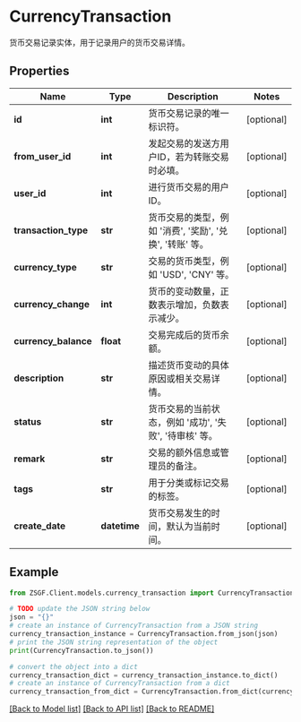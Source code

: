 # CurrencyTransaction

货币交易记录实体，用于记录用户的货币交易详情。

## Properties

Name | Type | Description | Notes
------------ | ------------- | ------------- | -------------
**id** | **int** | 货币交易记录的唯一标识符。 | [optional] 
**from_user_id** | **int** | 发起交易的发送方用户ID，若为转账交易时必填。 | [optional] 
**user_id** | **int** | 进行货币交易的用户ID。 | [optional] 
**transaction_type** | **str** | 货币交易的类型，例如 &#39;消费&#39;, &#39;奖励&#39;, &#39;兑换&#39;, &#39;转账&#39; 等。 | [optional] 
**currency_type** | **str** | 交易的货币类型，例如 &#39;USD&#39;, &#39;CNY&#39; 等。 | [optional] 
**currency_change** | **int** | 货币的变动数量，正数表示增加，负数表示减少。 | [optional] 
**currency_balance** | **float** | 交易完成后的货币余额。 | [optional] 
**description** | **str** | 描述货币变动的具体原因或相关交易详情。 | [optional] 
**status** | **str** | 货币交易的当前状态，例如 &#39;成功&#39;, &#39;失败&#39;, &#39;待审核&#39; 等。 | [optional] 
**remark** | **str** | 交易的额外信息或管理员的备注。 | [optional] 
**tags** | **str** | 用于分类或标记交易的标签。 | [optional] 
**create_date** | **datetime** | 货币交易发生的时间，默认为当前时间。 | [optional] 

## Example

```python
from ZSGF.Client.models.currency_transaction import CurrencyTransaction

# TODO update the JSON string below
json = "{}"
# create an instance of CurrencyTransaction from a JSON string
currency_transaction_instance = CurrencyTransaction.from_json(json)
# print the JSON string representation of the object
print(CurrencyTransaction.to_json())

# convert the object into a dict
currency_transaction_dict = currency_transaction_instance.to_dict()
# create an instance of CurrencyTransaction from a dict
currency_transaction_from_dict = CurrencyTransaction.from_dict(currency_transaction_dict)
```
[[Back to Model list]](../README.md#documentation-for-models) [[Back to API list]](../README.md#documentation-for-api-endpoints) [[Back to README]](../README.md)


